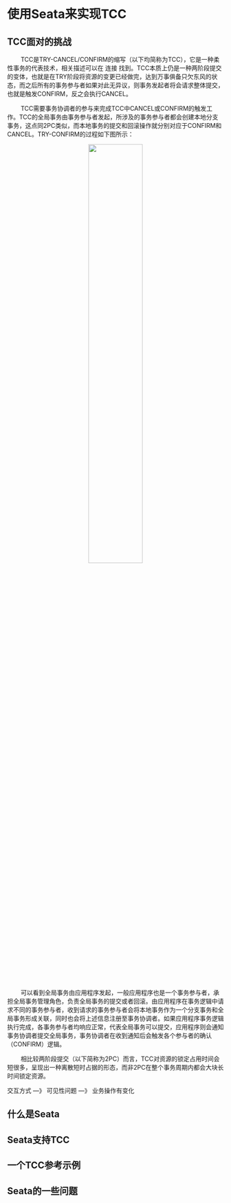 # 使用Seata来实现TCC

## TCC面对的挑战

&nbsp;&nbsp;&nbsp;&nbsp;&nbsp;&nbsp;&nbsp;&nbsp;TCC是TRY-CANCEL/CONFIRM的缩写（以下均简称为TCC），它是一种柔性事务的代表技术，相关描述可以在 连接 找到。TCC本质上仍是一种两阶段提交的变体，也就是在TRY阶段将资源的变更已经做完，达到万事俱备只欠东风的状态，而之后所有的事务参与者如果对此无异议，则事务发起者将会请求整体提交，也就是触发CONFIRM，反之会执行CANCEL。

&nbsp;&nbsp;&nbsp;&nbsp;&nbsp;&nbsp;&nbsp;&nbsp;TCC需要事务协调者的参与来完成TCC中CANCEL或CONFIRM的触发工作。TCC的全局事务由事务参与者发起，所涉及的事务参与者都会创建本地分支事务，这点同2PC类似，而本地事务的提交和回滚操作就分别对应于CONFIRM和CANCEL。TRY-CONFIRM的过程如下图所示：

<center>
<img src="https://weipeng2k.github.io/hot-wind/resources/tcc-using-seata/try-confirm.png" width="50%" />
</center>

&nbsp;&nbsp;&nbsp;&nbsp;&nbsp;&nbsp;&nbsp;&nbsp;可以看到全局事务由应用程序发起，一般应用程序也是一个事务参与者，承担全局事务管理角色，负责全局事务的提交或者回滚。由应用程序在事务逻辑中请求不同的事务参与者，收到请求的事务参与者会将本地事务作为一个分支事务和全局事务形成关联，同时也会将上述信息注册至事务协调者。如果应用程序事务逻辑执行完成，各事务参与者均响应正常，代表全局事务可以提交，应用程序则会通知事务协调者提交全局事务，事务协调者在收到通知后会触发各个参与者的确认（CONFIRM）逻辑。

&nbsp;&nbsp;&nbsp;&nbsp;&nbsp;&nbsp;&nbsp;&nbsp;相比较两阶段提交（以下简称为2PC）而言，TCC对资源的锁定占用时间会短很多，呈现出一种离散短时占据的形态，而非2PC在整个事务周期内都会大块长时间锁定资源。

交互方式 —》 可见性问题 —》 业务操作有变化

## 什么是Seata

## Seata支持TCC

## 一个TCC参考示例

## Seata的一些问题
